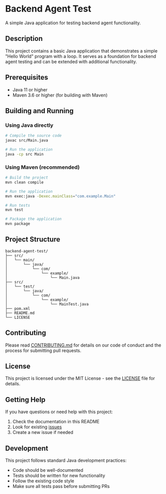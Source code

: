 # Backend Agent Test

A simple Java application for testing backend agent functionality.

## Description

This project contains a basic Java application that demonstrates a simple "Hello World" program with a loop. It serves as a foundation for backend agent testing and can be extended with additional functionality.

## Prerequisites

- Java 11 or higher
- Maven 3.6 or higher (for building with Maven)

## Building and Running

### Using Java directly

```bash
# Compile the source code
javac src/Main.java

# Run the application
java -cp src Main
```

### Using Maven (recommended)

```bash
# Build the project
mvn clean compile

# Run the application
mvn exec:java -Dexec.mainClass="com.example.Main"

# Run tests
mvn test

# Package the application
mvn package
```

## Project Structure

```
backend-agent-test/
├── src/
│   └── main/
│       └── java/
│           └── com/
│               └── example/
│                   └── Main.java
├── src/
│   └── test/
│       └── java/
│           └── com/
│               └── example/
│                   └── MainTest.java
├── pom.xml
├── README.md
└── LICENSE
```

## Contributing

Please read [CONTRIBUTING.md](CONTRIBUTING.md) for details on our code of conduct and the process for submitting pull requests.

## License

This project is licensed under the MIT License - see the [LICENSE](LICENSE) file for details.

## Getting Help

If you have questions or need help with this project:

1. Check the documentation in this README
2. Look for existing [issues](https://github.com/blackchoey/backend-agent-test/issues)
3. Create a new issue if needed

## Development

This project follows standard Java development practices:

- Code should be well-documented
- Tests should be written for new functionality
- Follow the existing code style
- Make sure all tests pass before submitting PRs
